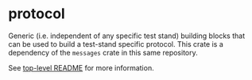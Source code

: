 # protocol

Generic (i.e. independent of any specific test stand) building blocks that can be used to build a test-stand specific protocol. This crate is a dependency of the `messages` crate in this same repository.

See [top-level README](https://github.com/braun-embedded/lpc845-test-stand/blob/master/README.md) for more information.
